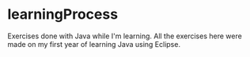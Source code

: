 # learningProcess
Exercises done with Java while I'm learning.
All the exercises here were made on my first year of learning Java using Eclipse.
